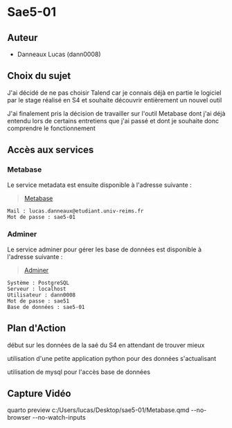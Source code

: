 # Sae5-01

## Auteur

- Danneaux Lucas (dann0008)

## Choix du sujet

J'ai décidé de ne pas choisir Talend car je connais déjà en partie le logiciel par le stage réalisé en S4 et souhaite découvrir entièrement un nouvel outil

J'ai finalement pris la décision de travailler sur l'outil Metabase dont j'ai déjà entendu lors de certains entretiens que j'ai passé et dont je souhaite donc comprendre le fonctionnement 

## Accès aux services

### Metabase
Le service metadata est ensuite disponible à l'adresse suivante :

> [Metabase](http://10.31.32.183:3000)

    Mail : lucas.danneaux@etudiant.univ-reims.fr
    Mot de passe : sae5-01

### Adminer
Le service adminer pour gérer les base de données est disponible à l'adresse suivante :

> [Adminer](http://10.31.32.183/adminer/)
    
    Système : PostgreSQL
    Serveur : localhost
    Utilisateur : dann0008
    Mot de passe : sae51
    Base de données : sae5-01

## Plan d'Action

début sur les données de la saé du S4 en attendant de trouver mieux

utilisation d'une petite application python pour des données s'actualisant 

utilisation de mysql pour l'accès base de données

## Capture Vidéo

quarto preview c:/Users/lucas/Desktop/sae5-01/Metabase.qmd --no-browser --no-watch-inputs

